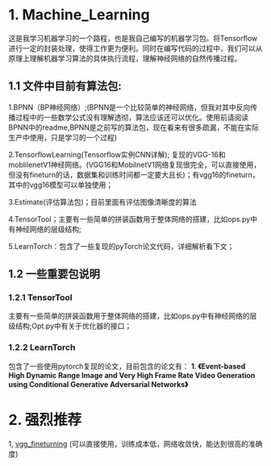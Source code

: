 # 1. Machine_Learning

这是我学习机器学习的一个路程，也是我自己编写的机器学习包。将Tensorflow进行一定的封装处理，使得工作更为便利。同时在编写代码的过程中，我们可以从原理上理解机器学习算法的具体执行流程，理解神经网络的自然传播过程。

## 1.1 文件中目前有算法包:

1.BPNN（BP神经网络）;(BPNN是一个比较简单的神经网络，但我对其中反向传播过程中的一些数学公式没有理解透彻，算法应该还可以优化。使用前请阅读BPNN中的readme,BPNN是之前写的算法包，现在看来有很多疏漏，不能在实际生产中使用，只是学习的一个过程)

2.TensorflowLearning(Tensorflow实例CNN详解); 复现的VGG-16和moblilenetV1神经网络。(VGG16和MobilnetV1网络复现很完全，可以直接使用，但没有fineturn的话，数据集和训练时间都一定要大且长)；有vgg16的fineturn，其中的vgg16模型可以单独使用；

3.Estimate(评估算法包)；目前里面有评估图像清晰度的算法

4.TensorTool；主要有一些简单的拼装函数用于整体网络的搭建，比如ops.py中有神经网络的层级结构;

5.LearnTorch：包含了一些复现的pyTorch论文代码，详细解析看下文；

## 1.2 一些重要包说明

### 1.2.1 TensorTool

主要有一些简单的拼装函数用于整体网络的搭建，比如ops.py中有神经网络的层级结构;Opt.py中有关于优化器的接口；

### 1.2.2 LearnTorch

包含了一些使用pytorch复现的论文，目前包含的论文有：
**1. 《Event-based High Dynamic Range Image and Very High Frame Rate Video Generation using Conditional Generative Adversarial Networks》**

# 2. 强烈推荐

1, [vgg_fineturning](https://github.com/gongpx20069/Machine_Learning/tree/master/TensorflowLearning/vgg_fineturning) (可以直接使用，训练成本低，网络收敛快，能达到很高的准确度)
